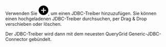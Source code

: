 Verwenden Sie ![Plus icon to add item](Images/ebt1659745488877.svg), um einen JDBC-Treiber hinzuzufügen. Sie können einen hochgeladenen JDBC-Treiber durchsuchen, per Drag & Drop verschieben oder löschen.

Der JDBC-Treiber wird dann mit dem neuesten QueryGrid Generic-JDBC-Connector gebündelt.
